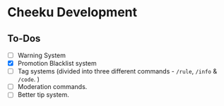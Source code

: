 # Cheeku Development

## To-Dos

- [ ] Warning System
- [x] Promotion Blacklist system
- [ ] Tag systems (divided into three different commands - `/rule`, `/info` & `/code`. )
- [ ] Moderation commands.
- [ ] Better tip system.
